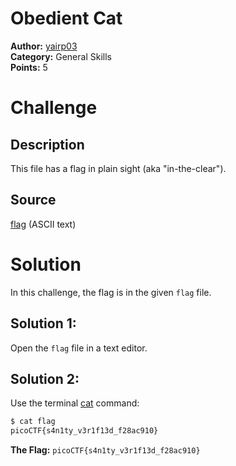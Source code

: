 # Obedient Cat
**Author:** [yairp03](https://github.com/yairp03)  
**Category:** General Skills  
**Points:** 5

# Challenge
## Description
This file has a flag in plain sight (aka "in-the-clear").
## Source
[flag](./flag) (ASCII text)

# Solution
In this challenge, the flag is in the given `flag` file.  
## Solution 1:
Open the `flag` file in a text editor.
## Solution 2:
Use the terminal [cat](https://linux.die.net/man/1/cat) command:
```sh
$ cat flag
picoCTF{s4n1ty_v3r1f13d_f28ac910}
```

**The Flag:** `picoCTF{s4n1ty_v3r1f13d_f28ac910}`
